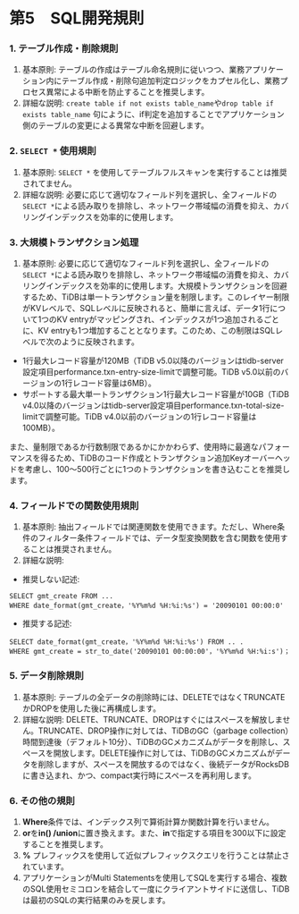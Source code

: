 # 第5　SQL開発規則

### 1. テーブル作成・削除規則
1. 基本原則:
   テーブルの作成はテーブル命名規則に従いつつ、業務アプリケーション内にテーブル作成・削除句追加判定ロジックをカプセル化し、業務プロセス異常による中断を防止することを推奨します。
2. 詳細な説明:
   `create table if not exists table_name`や`drop table if exists table_name` 句にように、if判定を追加することでアプリケーション側のテーブルの変更による異常な中断を回避します。

### 2. `SELECT *` 使用規則
1. 基本原則:
`SELECT *` を使用してテーブルフルスキャンを実行することは推奨されてません。
2. 詳細な説明:
必要に応じて適切なフィールド列を選択し、全フィールドの`SELECT *`による読み取りを排除し、ネットワーク帯域幅の消費を抑え、カバリングインデックスを効率的に使用します。

### 3. 大規模トランザクション処理
1. 基本原則:
必要に応じて適切なフィールド列を選択し、全フィールドの`SELECT *`による読み取りを排除し、ネットワーク帯域幅の消費を抑え、カバリングインデックスを効率的に使用します。大規模トランザクションを回避するため、TiDBは単一トランザクション量を制限します。このレイヤー制限がKVレベルで、SQLレベルに反映されると、簡単に言えば、データ1行について1つのKV entryがマッピングされ、インデックスが1つ追加されるごとに、KV entryも1つ増加することとなります。このため、この制限はSQLレベルで次のように反映されます。

- 1行最大レコード容量が120MB（TiDB v5.0以降のバージョンはtidb-server設定項目performance.txn-entry-size-limitで調整可能。TiDB v5.0以前のバージョンの1行レコード容量は6MB）。
- サポートする最大単一トランザクション1行最大レコード容量が10GB（TiDB v4.0以降のバージョンはtidb-server設定項目performance.txn-total-size-limitで調整可能。TiDB v4.0以前のバージョンの1行レコード容量は100MB）。
  
また、量制限であるか行数制限であるかにかかわらず、使用時に最適なパフォーマンスを得るため、TiDBのコード作成とトランザクション追加Keyオーバーヘッドを考慮し、100～500行ごとに1つのトランザクションを書き込むことを推奨します。

### 4. フィールドでの関数使用規則
1. 基本原則:
抽出フィールドでは関連関数を使用できます。ただし、Where条件のフィルター条件フィールドでは、データ型変換関数を含む関数を使用することは推奨されません。
2. 詳細な説明:
- 推奨しない記述:
```
SELECT gmt_create FROM ...
WHERE date_format(gmt_create，'%Y%m%d %H:%i:%s') = '20090101 00:00:0'
```
- 推奨する記述:
```
SELECT date_format(gmt_create，'%Y%m%d %H:%i:%s') FROM .. .
WHERE gmt_create = str_to_date('20090101 00:00:00'，'%Y%m%d %H:%i:s')；
```
### 5. データ削除規則
1. 基本原則:
テーブルの全データの削除時には、DELETEではなくTRUNCATEかDROPを使用した後に再構成します。
2. 詳細な説明:
DELETE、TRUNCATE、DROPはすぐにはスペースを解放しません。TRUNCATE、DROP操作に対しては、TiDBのGC（garbage collection）時間到達後（デフォルト10分）、TiDBのGCメカニズムがデータを削除し、スペースを開放します。DELETE操作に対しては、TiDBのGCメカニズムがデータを削除しますが、スペースを開放するのではなく、後続データがRocksDBに書き込まれ、かつ、compact実行時にスペースを再利用します。

### 6. その他の規則
1. **Where**条件では、インデックス列で算術計算か関数計算を行いません。
2. **or**を**in() /union**に置き換えます。また、**in**で指定する項目を300以下に設定することを推奨します。
3. **%** プレフィックスを使用して近似プレフィックスクエリを行うことは禁止されています。
4. アプリケーションがMulti Statementsを使用してSQLを実行する場合、複数のSQL使用セミコロンを結合して一度にクライアントサイドに送信し、TiDBは最初のSQLの実行結果のみを戻します。